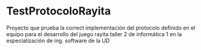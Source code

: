 # TestProtocoloRayita
Proyecto que prueba la correct implementación del protocolo definido en el equipo para el desarrollo del juego rayita taller 2 de informática 1 en la especialización de ing. software de la UD

